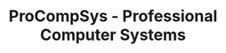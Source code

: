 ---
title: "ProCompSys - Professional Computer Systems"
url: /juelich/procompsys-professional-computer-systems/
shop: Computer
---